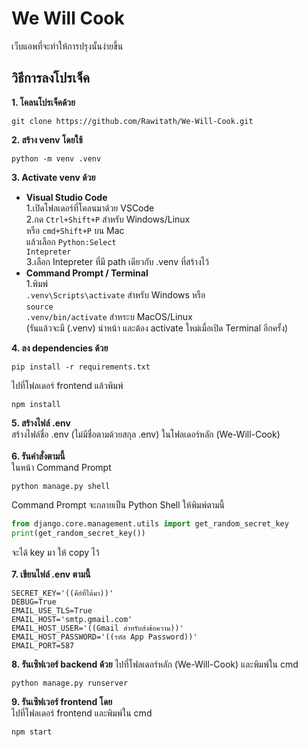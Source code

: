 # We Will Cook
เว็บแอพที่จะทำให้การปรุงนั้นง่ายขึ้น

## วิธีการลงโปรเจ็ค
**1. โคลนโปรเจ็คด้วย**
```console
git clone https://github.com/Rawitath/We-Will-Cook.git
```
**2. สร้าง venv โดยใช้**
```console
python -m venv .venv
```
**3. Activate venv ด้วย**<br>
* **Visual Studio Code**<br>
    1.เปิดโฟลเดอร์ที่โคลนมาด้วย VSCode<br>
    2.กด <code>Ctrl+Shift+P</code> สำหรับ Windows/Linux<br>
      หรือ <code>cmd+Shift+P</code> บน Mac<br>
      แล้วเลือก <code>Python:Select Intepreter</code><br>
    3.เลือก Intepreter ที่มี path เดียวกับ .venv ที่สร้างไว้
* **Command Prompt / Terminal**<br>
    1.พิมพ์<br>
        <code>.venv\Scripts\activate</code> สำหรับ Windows
        หรือ<br>
        <code>source .venv/bin/activate</code> สำหระบ MacOS/Linux<br>
        (รันแล้วจะมี (.venv) นำหน้า และต้อง activate ใหม่เมื่อเปิด Terminal อีกครั้ง)<br>
<!-- end of the list -->
**4. ลง dependencies ด้วย**<br>
```console
pip install -r requirements.txt
```
ไปที่โฟลเดอร์ frontend แล้วพิมพ์<br>
```console
npm install
```
**5. สร้างไฟล์ .env**<br>
สร้างไฟล์ชื่อ .env (ไม่มีชื่อตามด้วยสกุล .env) ในโฟลเดอร์หลัก (We-Will-Cook)<br>
<br>
**6. รันคำสั่งตามนี้**<br>
ในหน้า Command Prompt<br>
```console
python manage.py shell
```
Command Prompt จะกลายเป็น Python Shell ให้พิมพ์ตามนี้<br>
```python
from django.core.management.utils import get_random_secret_key
print(get_random_secret_key())
```
จะได้ key มา ให้ copy ไว้<br>
<br>
**7. เขียนไฟล์ .env ตามนี้**
```
SECRET_KEY='((คีย์ที่ได้มา))'
DEBUG=True
EMAIL_USE_TLS=True
EMAIL_HOST='smtp.gmail.com'
EMAIL_HOST_USER='((Gmail สำหรับส่งข้อความ))'
EMAIL_HOST_PASSWORD='((รหัส App Password))'
EMAIL_PORT=587
```
**8. รันเซิฟเวอร์ backend ด้วย**
ไปที่โฟลเดอร์หลัก (We-Will-Cook) และพิมพ์ใน cmd
```console
python manage.py runserver
```
**9. รันเซิฟเวอร์ frontend โดย**<br>
ไปที่โฟลเดอร์ frontend และพิมพ์ใน cmd
```console
npm start
```
